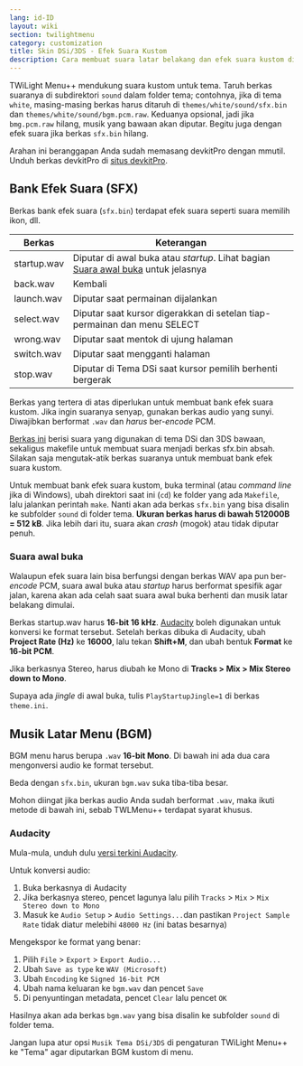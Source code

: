 ```yaml
---
lang: id-ID
layout: wiki
section: twilightmenu
category: customization
title: Skin DSi/3DS - Efek Suara Kustom
description: Cara membuat suara latar belakang dan efek suara kustom di skin DSi dan 3DS untuk TWiLight Menu++
---
```


TWiLight Menu++ mendukung suara kustom untuk tema. Taruh berkas suaranya di subdirektori `sound` dalam folder tema; contohnya, jika di tema `white`, masing-masing berkas harus ditaruh di `themes/white/sound/sfx.bin` dan `themes/white/sound/bgm.pcm.raw`. Keduanya opsional, jadi jika `bmg.pcm.raw` hilang, musik yang bawaan akan diputar. Begitu juga dengan efek suara jika berkas `sfx.bin` hilang.

Arahan ini beranggapan Anda sudah memasang devkitPro dengan mmutil. Unduh berkas devkitPro di [situs devkitPro](https://devkitpro.org/wiki/Getting_Started).

## Bank Efek Suara (SFX)
Berkas bank efek suara (`sfx.bin`) terdapat efek suara seperti suara memilih ikon, dll.

| Berkas      | Keterangan                                                                                         |
| ----------- | -------------------------------------------------------------------------------------------------- |
| startup.wav | Diputar di awal buka atau *startup*. Lihat bagian [Suara awal buka](#startup-sound) untuk jelasnya |
| back.wav    | Kembali                                                                                            |
| launch.wav  | Diputar saat permainan dijalankan                                                                  |
| select.wav  | Diputar saat kursor digerakkan di setelan tiap-permainan dan menu SELECT                           |
| wrong.wav   | Diputar saat mentok di ujung halaman                                                               |
| switch.wav  | Diputar saat mengganti halaman                                                                     |
| stop.wav    | Diputar di Tema DSi saat kursor pemilih berhenti bergerak                                          |

Berkas yang tertera di atas diperlukan untuk membuat bank efek suara kustom. Jika ingin suaranya senyap, gunakan berkas audio yang sunyi. Diwajibkan berformat `.wav` dan *harus* ber-*encode* PCM.

[Berkas ini](/assets/files/sfx-example.zip) berisi suara yang digunakan di tema DSi dan 3DS bawaan, sekaligus makefile untuk membuat suara menjadi berkas sfx.bin absah. Silakan saja mengutak-atik berkas suaranya untuk membuat bank efek suara kustom.

Untuk membuat bank efek suara kustom, buka terminal (atau *command line* jika di Windows), ubah direktori saat ini (`cd`) ke folder yang ada `Makefile`, lalu jalankan perintah `make`. Nanti akan ada berkas `sfx.bin` yang bisa disalin ke subfolder `sound` di folder tema. **Ukuran berkas harus di bawah 512000B = 512 kB**. Jika lebih dari itu, suara akan *crash* (mogok) atau tidak diputar penuh.

### Suara awal buka
Walaupun efek suara lain bisa berfungsi dengan berkas WAV apa pun ber-*encode* PCM, suara awal buka atau *startup* harus berformat spesifik agar jalan, karena akan ada celah saat suara awal buka berhenti dan musik latar belakang dimulai.

Berkas startup.wav harus **16-bit 16 kHz**. [Audacity](https://github.com/audacity/audacity/releases/latest) boleh digunakan untuk konversi ke format tersebut. Setelah berkas dibuka di Audacity, ubah **Project Rate (Hz)** ke **16000**, lalu tekan **Shift+M**, dan ubah bentuk **Format** ke **16-bit PCM**.

Jika berkasnya Stereo, harus diubah ke Mono di **Tracks > Mix > Mix Stereo down to Mono**.

Supaya ada *jingle* di awal buka, tulis `PlayStartupJingle=1` di berkas `theme.ini`.


## Musik Latar Menu (BGM)
BGM menu harus berupa `.wav` **16-bit Mono**. Di bawah ini ada dua cara mengonversi audio ke format tersebut.

Beda dengan `sfx.bin`, ukuran `bgm.wav` suka tiba-tiba besar.

Mohon diingat jika berkas audio Anda sudah berformat `.wav`, maka ikuti metode di bawah ini, sebab TWLMenu++ terdapat syarat khusus.

### Audacity
Mula-mula, unduh dulu [versi terkini Audacity](https://github.com/audacity/audacity/releases/latest).

Untuk konversi audio:
1. Buka berkasnya di Audacity
1. Jika berkasnya stereo, pencet lagunya lalu pilih `Tracks` > `Mix` > `Mix Stereo down to Mono`
1. Masuk ke `Audio Setup` > `Audio Settings...`dan pastikan `Project Sample Rate` tidak diatur melebihi `48000 Hz` (ini batas besarnya)

Mengekspor ke format yang benar:
1. Pilih `File` > `Export` > `Export Audio...`
1. Ubah `Save as type` ke `WAV (Microsoft)`
1. Ubah `Encoding` ke `Signed 16-bit PCM`
1. Ubah nama keluaran ke `bgm.wav` dan pencet `Save`
1. Di penyuntingan metadata, pencet `Clear` lalu pencet `OK`

Hasilnya akan ada berkas `bgm.wav` yang bisa disalin ke subfolder `sound` di folder tema.

 Jangan lupa atur opsi `Musik Tema DSi/3DS` di pengaturan TWiLight Menu++ ke "Tema" agar diputarkan BGM kustom di menu.
